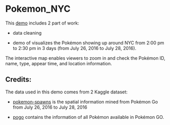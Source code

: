 # Pokemon_NYC

This [demo](https://yc-1412.github.io/Pokemon_NYC/) includes 2 part of work: 

* data cleaning 

* demo of visualizes the Pokémon showing up around NYC from 2:00 pm to 2:30 pm in 3 days (from July 26, 2016 to July 28, 2016). 

The interactive map enables viewers to zoom in and check the Pokémon ID, name, type, appear time, and location information.

## Credits:
The data used in this demo comes from 2 Kaggle dataset:

* [pokemon-spawns](https://www.kaggle.com/kveykva/sf-bay-area-pokemon-go-spawns) is the spatial information mined from Pokémon Go from July 26, 2016 to July 28, 2016

* [pogo](https://www.kaggle.com/netzuel/pokmon-go-dataset-15-generations) contains the information of all Pokémon available in Pokémon GO.